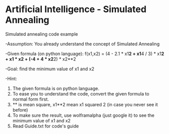 # Artificial Intelligence - Simulated Annealing
Simulated annealing code example

-Assumption:
You already understand the concept of Simulated Annealing

-Given formula (on python language):
f(x1,x2) = (4 - 2.1 * x1**2 + x1**4 / 3) * x1**2 + x1 * x2 + (-4 + 4 * x2**2) * x2**2

-Goal:
find the minimum value of x1 and x2

-Hint:
1. The given formula is on python language.
2. To ease you to understand the code, convert the given formula to normal form first.
3. ** is mean square, x1**2 mean x1 squared 2 (in case you never see it before)
4. To make sure the result, use wolframalpha (just google it) to see the minimum value of x1 and x2
5. Read Guide.txt for code's guide
